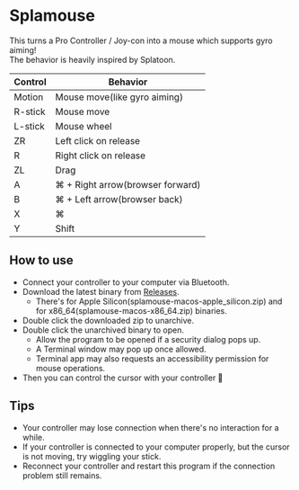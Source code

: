 # Splamouse

This turns a Pro Controller / Joy-con into a mouse which supports gyro aiming!  
The behavior is heavily inspired by Splatoon.

| Control        | Behavior                                    |
|----------------|---------------------------------------------|
| Motion         | Mouse move(like gyro aiming)                |
| R-stick        | Mouse move                                  |
| L-stick        | Mouse wheel                                 |
| ZR             | Left click on release                       |
| R              | Right click on release                      |
| ZL             | Drag                                        |
| A              | ⌘ + Right arrow(browser forward)            |
| B              | ⌘ + Left arrow(browser back)                |
| X              | ⌘                                           |
| Y              | Shift                                       |

## How to use

- Connect your controller to your computer via Bluetooth.
- Download the latest binary from [Releases](https://github.com/gitusp/splamouse/releases).
    - There's for Apple Silicon(splamouse-macos-apple_silicon.zip) and for x86_64(splamouse-macos-x86_64.zip) binaries.
- Double click the downloaded zip to unarchive.
- Double click the unarchived binary to open.
    - Allow the program to be opened if a security dialog pops up.
    - A Terminal window may pop up once allowed.
    - Terminal app may also requests an accessibility permission for mouse operations.
- Then you can control the cursor with your controller :tada:

## Tips

- Your controller may lose connection when there's no interaction for a while.
- If your controller is connected to your computer properly, but the cursor is not moving, try wiggling your stick.
- Reconnect your controller and restart this program if the connection problem still remains.
